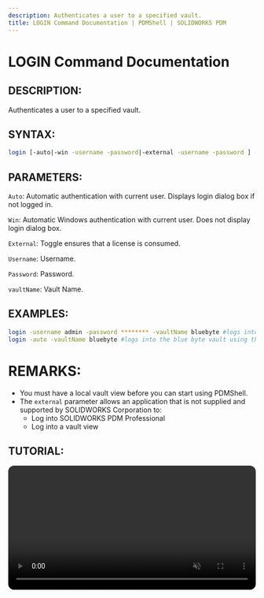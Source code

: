 ```yaml
---
description: Authenticates a user to a specified vault.
title: LOGIN Command Documentation | PDMShell | SOLIDWORKS PDM
---
```

# LOGIN Command Documentation

## DESCRIPTION:
Authenticates a user to a specified vault.


## SYNTAX:
```bash
login [-auto|-win -username -password|-external -username -password ] -vaultname 
```

## PARAMETERS:
`Auto`: Automatic authentication with current user. Displays login dialog box if not logged in.

`Win`: Automatic Windows authentication with current user. Does not display login dialog box.

`External`: Toggle ensures that a license is consumed.

`Username`:  Username.

`Password`:  Password.

`vaultName`: Vault Name.

## EXAMPLES:
```bash
login -username admin -password ******** -vaultName bluebyte #logs into the bluebyte vault with a username ans a password
login -auto -vaultName bluebyte #logs into the blue byte vault using the existing PDM session
```

# REMARKS: 

- You must have a local vault view before you can start using PDMShell.
- The `external` parameter allows an application that is not supplied and supported by SOLIDWORKS Corporation to:
  - Log into SOLIDWORKS PDM Professional
  - Log into a vault view


## TUTORIAL:
 <video src="https://bluebyte.biz/wp-content/pdmshellvideos/login.mp4" autoplay muted controls style="width: 100%; border-radius: 12px;"></video>